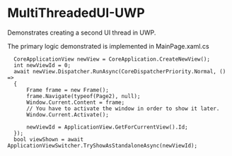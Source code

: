 # MultiThreadedUI-UWP

Demonstrates creating a second UI thread in UWP.

The primary logic demonstrated is implemented in MainPage.xaml.cs
```
  CoreApplicationView newView = CoreApplication.CreateNewView();
  int newViewId = 0;
  await newView.Dispatcher.RunAsync(CoreDispatcherPriority.Normal, () =>
  {
      Frame frame = new Frame();
      frame.Navigate(typeof(Page2), null);
      Window.Current.Content = frame;
      // You have to activate the window in order to show it later.
      Window.Current.Activate();

      newViewId = ApplicationView.GetForCurrentView().Id;
  });
  bool viewShown = await ApplicationViewSwitcher.TryShowAsStandaloneAsync(newViewId);
```
